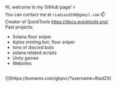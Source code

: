 Hi, welcome to my GitHub page! ⚡<br>
You can contact me at `riadzaid100@gmail.com` 📫 <br>
Creator of QuickTools https://docs.quicktools.pro/ <br>
Past projects: <br>
- Solana floor sniper
- Aptos minting bot, floor sniper
- tons of discord bots
- solana related scripts
- Unity games
- Websites

<br>
![](https://komarev.com/ghpvc/?username=RiadZX)<br/> 
